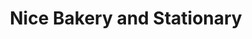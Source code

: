 ---
title: "Nice Bakery and Stationary"
url: /palakkad/nice-bakery-and-stationary/
shop: Bäckerei
---